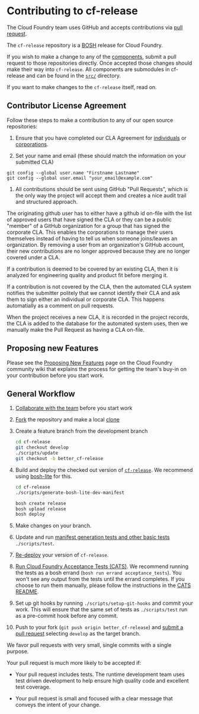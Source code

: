 # Contributing to cf-release

The Cloud Foundry team uses GitHub and accepts contributions via
[pull request](https://help.github.com/articles/using-pull-requests).

The `cf-release` repository is a [BOSH](https://github.com/cloudfoundry/bosh)
release for Cloud Foundry.

If you wish to make a change to any of the [components](https://github.com/cloudfoundry/cf-release#cloud-foundry-components-v2),
submit a pull request to those repositories directly. Once accepted those changes
should make their way into `cf-release`. All components are submodules in cf-release
and can be found in the [`src/`](https://github.com/cloudfoundry/cf-release/tree/master/src)
directory.

If you want to make changes to the `cf-release` itself, read on.

## Contributor License Agreement

Follow these steps to make a contribution to any of our open source repositories:

1. Ensure that you have completed our CLA Agreement for
  [individuals](https://www.cloudfoundry.org/wp-content/uploads/2015/09/CFF_Individual_CLA.pdf) or
  [corporations](https://www.cloudfoundry.org/wp-content/uploads/2015/09/CFF_Corporate_CLA.pdf).

1. Set your name and email (these should match the information on your submitted CLA)
  ```
  git config --global user.name "Firstname Lastname"
  git config --global user.email "your_email@example.com"
  ```

1. All contributions should be sent using GitHub "Pull Requests", which is the only way the project will accept them
  and creates a nice audit trail and structured approach.

The originating github user has to either have a github id on-file with the list of approved users that have signed
the CLA or they can be a public "member" of a GitHub organization for a group that has signed the corporate CLA.
This enables the corporations to manage their users themselves instead of having to tell us when someone joins/leaves
an organization. By removing a user from an organization's GitHub account, their new contributions are no longer
approved because they are no longer covered under a CLA.

If a contribution is deemed to be covered by an existing CLA, then it is analyzed for engineering quality and product
fit before merging it.

If a contribution is not covered by the CLA, then the automated CLA system notifies the submitter politely that we
cannot identify their CLA and ask them to sign either an individual or corporate CLA. This happens automatially as a
comment on pull requests.

When the project receives a new CLA, it is recorded in the project records, the CLA is added to the database for the
automated system uses, then we manually make the Pull Request as having a CLA on-file.

## Proposing new Features
Please see the [Proposing New Features](https://github.com/cloudfoundry-community/cf-docs-contrib/wiki/Proposing-New-Features) page on the Cloud Foundry community wiki that explains the process for getting the team's buy-in on your contribution before you start work.

## General Workflow

1. [Collaborate with the team](https://github.com/cloudfoundry-community/cf-docs-contrib/wiki/Proposing-New-Features) before you start work
1. [Fork](https://help.github.com/articles/fork-a-repo) the repository and make a local [clone](https://help.github.com/articles/fork-a-repo#step-2-create-a-local-clone-of-your-fork)
1. Create a feature branch from the development branch

   ```bash
   cd cf-release
   git checkout develop
   ./scripts/update
   git checkout -b better_cf-release

   ```
1. Build and deploy the checked out version of
   [`cf-release`](http://docs.cloudfoundry.org/bosh/create-release.html#dev-release). We recommend using 
   [bosh-lite](https://github.com/cloudfoundry/bosh-lite) for this.

   ```bash
   cd cf-release
   ./scripts/generate-bosh-lite-dev-manifest
   
   bosh create release
   bosh upload release
   bosh deploy
   ```
1. Make changes on your branch.
1. Update and run [manifest generation tests and other basic tests](spec) `./scripts/test`.
1. [Re-deploy](http://docs.cloudfoundry.org/deploying/) your version of `cf-release`.
1. [Run Cloud Foundry Acceptance Tests (CATS)](https://github.com/cloudfoundry/cf-acceptance-tests).  We recommend
   running the tests as a bosh errand (`bosh run errand acceptance_tests`). You won't see any output from the tests 
   until the errand completes.  If you choose to run them manually, please follow the instructions in the
   [CATS README](https://github.com/cloudfoundry/cf-acceptance-tests/blob/master/README.md).
1. Set up git hooks by running `./scripts/setup-git-hooks` and commit your work.  This will ensure that the same set of tests
   as `./scripts/test` run as a pre-commit hook before any commit.
1. Push to your fork (`git push origin better_cf-release`) and
   [submit a pull request](https://help.github.com/articles/creating-a-pull-request)
   selecting `develop` as the target branch.

We favor pull requests with very small, single commits with a single purpose.

Your pull request is much more likely to be accepted if:

* Your pull request includes tests. The runtime development team uses test driven development to help ensure high
  quality code and excellent test coverage.

* Your pull request is small and focused with a clear message that conveys the intent of your change.
